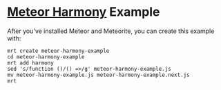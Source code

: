 # [Meteor Harmony](https://github.com/mquandalle/meteor-harmony) Example

After you've installed Meteor and Meteorite, you can create this example with:

```
mrt create meteor-harmony-example
cd meteor-harmony-example
mrt add harmony
sed 's/function ()/() =>/g' meteor-harmony-example.js
mv meteor-harmony-example.js meteor-harmony-example.next.js
mrt
```
